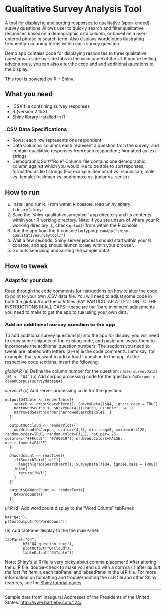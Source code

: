 Qualitative Survey Analysis Tool
================================
A tool for displaying and sorting responses to qualitative (open-ended) survey questions.  Allows user to quickly search and filter qualitative responses based on a demographic data column, or based on a user-entered phrase or search term.  Also displays wordclouds illustrating frequently-occurring terms within each survey question.

Demo app contains code for displaying responses to three qualitative questions in side-by-side tabs in the main panel of the UI.  If you're feeling adventurous, you can also alter the code and add additional questions to the display.

This tool is powered by R + Shiny.



What you need
-------------
* .CSV file containing survey responses
* R (version 2.15.3)
* Shiny library installed in R


### .CSV Data Specifications
* Rows: each row represents one respondent
* Data Columns: columns each represent a question from the survey, and contain qualitative responses from each respondent; formatted as text strings
* Demographic Sort/"Role" Column: file contains one demographic column against which you would like to be able to sort reponses; formatted as text strings (For example: democrat vs. republican; male vs. female; freshman vs. sophomore vs. junior vs. senior)



How to run
----------
1. Install and run R.  From within R console, load Shiny library: `library(shiny)`
2. Save the 'shiny-qualitativesurveytool' app directory and its contents within your R working directory.  Note: If you are unsure of where your R working directory is, check `getwd()` from within the R console.
3. Run the app from the R console by typing: `runApp("shiny-qualitativesurveytool/")`
4. Wait a few seconds.  Shiny server process should start within your R console, and app should launch locally within your browser.
5. Go nuts searching and sorting the sample data! 



How to tweak
------------
### Adapt for your data
Read through the code comments for instructions on how to alter the code to point to your own .CSV data file.  You will need to adjust some code in both the *global.R* and the *ui.R* files.  PAY PARTICULAR ATTENTION TO THE INSTRUCTIONS IN ALL CAPS--these are the 'bare minimum' adjustments you need to make to get the app to run using your own data.   


### Add an additional survey question to the app
To add additional survey questions(s) into the app for display, you will need to copy some snippets of the existing code, and paste and tweak them to incorporate the additional question numbers.  The sections you need to tweak are labeled with letters (a)-(e) in the code comments.  Let's say, for example, that you want to add a fourth question to the app.  At the respective code sections, insert the following:

*global.R*
(a) Define the column number for the question: `names(surveydata)[#] <- "Q4"`
(b) Add corpus processing code for the question: `Q4Corpus <- cleanCorpus(surveydata$Q4)`

*server.R*
(c) Add server processing code for the question:

```
output$Q4Table <- renderTable({
    search <- grep(SearchTerm(), SurveyData()$Q4, ignore.case = TRUE)
    narrowedSearch <- SurveyData()[search, c("Role","Q4")]
    narrowedSearch[order(narrowedSearch$Role), ]
  })
  
  output$Q4Cloud <- renderPlot({
    wordcloud(Q4Corpus, scale=c(4,1), min.freq=5, max.words=120, random.order=TRUE, random.color=FALSE, rot.per=.25, colors=c("#FFCC33", "#7A0019"), ordered.colors=FALSE, use.r.layout=FALSE)
  })
  
  Q4wordcount <- reactive({
    if(SearchTerm()!=""){
      length(grep(SearchTerm(), SurveyData()$Q4, ignore.case = TRUE))
    }else{
      return("N/A")
    }
  })
  
  output$Q4WordCount <- renderText({
    Q4wordcount()
  })
  ```

*ui.R*
(d) Add word count display to the "Word Counts" tabPanel: 
```
h4("Q4:"),
p(textOutput("Q4WordCount"))
```

(e) Add tabPanel display to the the mainPanel:
```
tabPanel("Q4",
        h3("Q4 question text"),
        plotOutput("Q4Cloud"), 
        tableOutput("Q4Table"))
```


Note: Shiny's ui.R file is very picky about comma placement!  After altering the ui.R file, double-check to make you end up with a comma (,) after *all but the last list item* in each tabPanel and tabsetPanel in the ui.R file.  For more information on formatting and troubleshooting the ui.R file and other Shiny features, see the [Shiny tutorial pages](http://www.rstudio.com/shiny/).



-----
Sample data from: Inaugural Addresses of the Presidents of the United States: http://www.bartleby.com/124/


